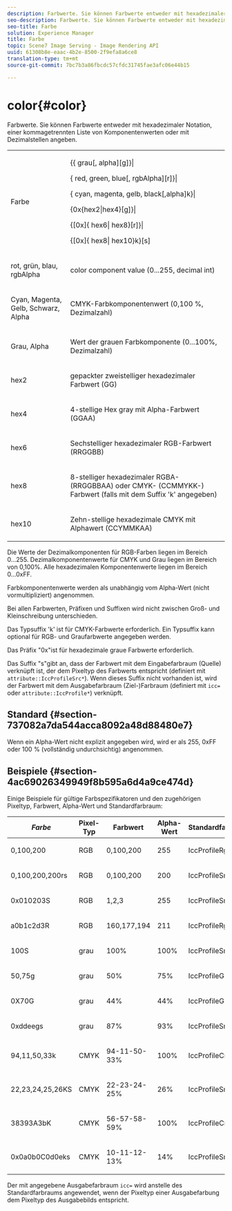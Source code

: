 ```yaml
---
description: Farbwerte. Sie können Farbwerte entweder mit hexadezimaler Notation, einer kommagetrennten Liste von Komponentenwerten oder mit Dezimalstellen angeben.
seo-description: Farbwerte. Sie können Farbwerte entweder mit hexadezimaler Notation, einer kommagetrennten Liste von Komponentenwerten oder mit Dezimalstellen angeben.
seo-title: Farbe
solution: Experience Manager
title: Farbe
topic: Scene7 Image Serving - Image Rendering API
uuid: 61308b8e-eaac-4b2e-8500-2f9efa8a6ce8
translation-type: tm+mt
source-git-commit: 7bc7b3a86fbcdc57cfdc31745fae3afc06e44b15

---
```



# color{#color}

Farbwerte. Sie können Farbwerte entweder mit hexadezimaler Notation, einer kommagetrennten Liste von Komponentenwerten oder mit Dezimalstellen angeben.

<table id="simpletable_9EBE66066E854ABE978F8F7ADC66BDE3"> 
 <tr class="strow"> 
  <td class="stentry"> <p><span class="codeph"> <span class="varname"> Farbe</span></span> </p></td> 
  <td class="stentry"> <p> <span class="codeph">{{<span class="varname"> grau</span>[,<span class="varname"> alpha</span>][g]}|</span> </p> <p> <span class="codeph"> {<span class="varname"> red</span>,<span class="varname"> green</span>,<span class="varname"> blue</span>[,<span class="varname"> rgbAlpha</span>][r]}|</span> </p> <p> <span class="codeph"> {<span class="varname"> cyan</span>, <span class="varname"> magenta</span>, <span class="varname"> gelb</span>, <span class="varname"> black</span>[,alpha]k}|</span> </p> <p> <span class="codeph"> {0x{hex2|hex4}[g]}|</span> </p> <p> <span class="codeph">{[0x]{<span class="varname"> hex6</span>|<span class="varname"> hex8</span>}[r]}|</span> </p> <p> <span class="codeph"> {[0x]{<span class="varname"> hex8</span>|<span class="varname"> hex10</span>}k}[s]</span> </p> </td> 
 </tr> 
 <tr class="strow"> 
  <td class="stentry"> <p><span class="codeph"> <span class="varname"> rot</span>, <span class="varname"> grün</span>, <span class="varname"> blau</span>, <span class="varname"> rgbAlpha</span></span> </p> </td> 
  <td class="stentry"> <p>color component value (0...255, decimal int) </p> </td> 
 </tr> 
 <tr class="strow"> 
  <td class="stentry"> <p><span class="codeph"> <span class="varname"> Cyan</span>, <span class="varname"> Magenta</span>, <span class="varname"> Gelb</span>, <span class="varname"> Schwarz</span>, <span class="varname"> Alpha</span></span> </p></td> 
  <td class="stentry"> <p>CMYK-Farbkomponentenwert (0,100 %, Dezimalzahl) </p></td> 
 </tr> 
 <tr class="strow"> 
  <td class="stentry"> <p><span class="codeph"> <span class="varname"> Grau</span>, <span class="varname"> Alpha</span></span> </p> </td> 
  <td class="stentry"> <p>Wert der grauen Farbkomponente (0...100%, Dezimalzahl) </p> </td> 
 </tr> 
 <tr class="strow"> 
  <td class="stentry"> <p><span class="codeph"> <span class="varname"> hex2</span> </span> </p></td> 
  <td class="stentry"> <p>gepackter zweistelliger hexadezimaler Farbwert (GG) </p></td> 
 </tr> 
 <tr class="strow"> 
  <td class="stentry"> <p><span class="codeph"> <span class="varname"> hex4</span> </span> </p> </td> 
  <td class="stentry"> <p>4-stellige Hex gray mit Alpha-Farbwert (GGAA) </p> </td> 
 </tr> 
 <tr class="strow"> 
  <td class="stentry"> <p><span class="codeph"> <span class="varname"> hex6</span> </span> </p> </td> 
  <td class="stentry"> <p>Sechstelliger hexadezimaler RGB-Farbwert (RRGGBB) </p></td> 
 </tr> 
 <tr class="strow"> 
  <td class="stentry"> <p><span class="codeph"> <span class="varname"> hex8</span> </span> </p> </td> 
  <td class="stentry"> <p>8-stelliger hexadezimaler RGBA- (RRGGBBAA) oder CMYK- (CCMMYKK-) Farbwert (falls mit dem Suffix 'k' angegeben) </p></td> 
 </tr> 
 <tr class="strow"> 
  <td class="stentry"> <p><span class="codeph"> <span class="varname"> hex10</span> </span> </p></td> 
  <td class="stentry"> <p>Zehn-stellige hexadezimale CMYK mit Alphawert (CCYMMKAA) </p> </td> 
 </tr> 
</table>

Die Werte der Dezimalkomponenten für RGB-Farben liegen im Bereich 0...255. Dezimalkomponentenwerte für CMYK und Grau liegen im Bereich von 0,100%. Alle hexadezimalen Komponentenwerte liegen im Bereich 0...0xFF.

Farbkomponentenwerte werden als unabhängig vom Alpha-Wert (nicht vormultipliziert) angenommen.

Bei allen Farbwerten, Präfixen und Suffixen wird nicht zwischen Groß- und Kleinschreibung unterschieden.

Das Typsuffix &#39;k&#39; ist für CMYK-Farbwerte erforderlich. Ein Typsuffix kann optional für RGB- und Graufarbwerte angegeben werden.

Das Präfix &quot;0x&quot;ist für hexadezimale graue Farbwerte erforderlich.

Das Suffix &quot;s&quot;gibt an, dass der Farbwert mit dem Eingabefarbraum (Quelle) verknüpft ist, der dem Pixeltyp des Farbwerts entspricht (definiert mit `attribute::IccProfileSrc*`). Wenn dieses Suffix nicht vorhanden ist, wird der Farbwert mit dem Ausgabefarbraum (Ziel-)Farbraum (definiert mit `icc=` oder `attribute::IccProfile*`) verknüpft.

## Standard {#section-737082a7da544acca8092a48d88480e7}

Wenn ein Alpha-Wert nicht explizit angegeben wird, wird er als 255, 0xFF oder 100 % (vollständig undurchsichtig) angenommen.

## Beispiele {#section-4ac69026349949f8b595a6d4a9ce474d}

Einige Beispiele für gültige Farbspezifikatoren und den zugehörigen Pixeltyp, Farbwert, Alpha-Wert und Standardfarbraum:

<table id="table_1539E74A1EC545F1B5398D86A27079D1"> 
 <thead> 
  <tr> 
   <th class="entry"> <b> <i>Farbe</i></b> </th> 
   <th class="entry"> <b>Pixel-Typ</b> </th> 
   <th class="entry"> <b>Farbwert</b> </th> 
   <th class="entry"> <b>Alpha-Wert</b> </th> 
   <th class="entry"> <b>Standardfarbraum </b> </th> 
  </tr> 
 </thead>
 <tbody> 
  <tr> 
   <td> <p>0,100,200 </p> </td> 
   <td> <p>RGB </p> </td> 
   <td> <p>0,100,200 </p> </td> 
   <td> <p>255 </p> </td> 
   <td> <p> <span class="codeph"> IccProfileRgb</span> </p> </td> 
  </tr> 
  <tr> 
   <td> <p>0,100,200,200rs </p> </td> 
   <td> <p>RGB </p> </td> 
   <td> <p>0,100,200 </p> </td> 
   <td> <p>200 </p> </td> 
   <td> <p> <span class="codeph"> IccProfileSrcRgb</span> </p> </td> 
  </tr> 
  <tr> 
   <td> <p>0x010203S </p> </td> 
   <td> <p>RGB </p> </td> 
   <td> <p>1,2,3 </p> </td> 
   <td> <p>255 </p> </td> 
   <td> <p> <span class="codeph"> IccProfileSrcRgb</span> </p> </td> 
  </tr> 
  <tr> 
   <td> <p>a0b1c2d3R </p> </td> 
   <td> <p>RGB </p> </td> 
   <td> <p>160,177,194 </p> </td> 
   <td> <p>211 </p> </td> 
   <td> <p> <span class="codeph"> IccProfileRgb</span> </p> </td> 
  </tr> 
  <tr> 
   <td> <p>100S </p> </td> 
   <td> <p>grau </p> </td> 
   <td> <p>100% </p> </td> 
   <td> <p>100% </p> </td> 
   <td> <p> <span class="codeph"> IccProfileSrcGray</span> </p> </td> 
  </tr> 
  <tr> 
   <td> <p>50,75g </p> </td> 
   <td> <p>grau </p> </td> 
   <td> <p>50% </p> </td> 
   <td> <p>75% </p> </td> 
   <td> <p> <span class="codeph"> IccProfileGray</span> </p> </td> 
  </tr> 
  <tr> 
   <td> <p>0X70G </p> </td> 
   <td> <p>grau </p> </td> 
   <td> <p>44% </p> </td> 
   <td> <p>44% </p> </td> 
   <td> <p> <span class="codeph"> IccProfileGray</span> </p> </td> 
  </tr> 
  <tr> 
   <td> <p>0xddeegs </p> </td> 
   <td> <p>grau </p> </td> 
   <td> <p>87% </p> </td> 
   <td> <p>93% </p> </td> 
   <td> <p> <span class="codeph"> IccProfileSrcGray </span> </p> </td> 
  </tr> 
  <tr> 
   <td> <p>94,11,50,33k </p> </td> 
   <td> <p>CMYK </p> </td> 
   <td> <p>94-11-50-33% </p> </td> 
   <td> <p>100% </p> </td> 
   <td> <p> <span class="codeph"> IccProfileCmyk</span> </p> </td> 
  </tr> 
  <tr> 
   <td> <p>22,23,24,25,26KS </p> </td> 
   <td> <p>CMYK </p> </td> 
   <td> <p>22-23-24-25% </p> </td> 
   <td> <p>26% </p> </td> 
   <td> <p> <span class="codeph"> IccProfileSrcCmyk</span> </p> </td> 
  </tr> 
  <tr> 
   <td> <p>38393A3bK </p> </td> 
   <td> <p>CMYK </p> </td> 
   <td> <p>56-57-58-59% </p> </td> 
   <td> <p>100% </p> </td> 
   <td> <p> <span class="codeph"> IccProfileCmyk</span> </p> </td> 
  </tr> 
  <tr> 
   <td> <p>0x0a0b0C0d0eks </p> </td> 
   <td> <p>CMYK </p> </td> 
   <td> <p>10-11-12-13% </p> </td> 
   <td> <p>14% </p> </td> 
   <td> <p> <span class="codeph"> IccProfileSrcCmyk</span> </p> </td> 
  </tr> 
 </tbody> 
</table>

Der mit angegebene Ausgabefarbraum `icc=` wird anstelle des Standardfarbraums angewendet, wenn der Pixeltyp einer Ausgabefarbung dem Pixeltyp des Ausgabebilds entspricht.
